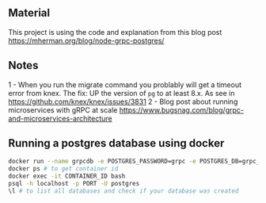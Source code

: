 ## Material
This project is using the code and explanation from this blog post  https://mherman.org/blog/node-grpc-postgres/

## Notes
1 - When you run the migrate command you problably will get a timeout error from knex. The fix: UP the version of `pg` to at least 8.x. As see in https://github.com/knex/knex/issues/3831
2 - Blog post about running microservices with gRPC at scale https://www.bugsnag.com/blog/grpc-and-microservices-architecture

## Running a postgres database using docker
```sh
docker run --name grpcdb -e POSTGRES_PASSWORD=grpc -e POSTGRES_DB=grpc_products -p 5169:5432 postgres
docker ps # to get container id
docker exec -it CONTAINER_ID bash
psql -h localhost -p PORT -U postgres
\l # to list all databases and check if your database was created
```
